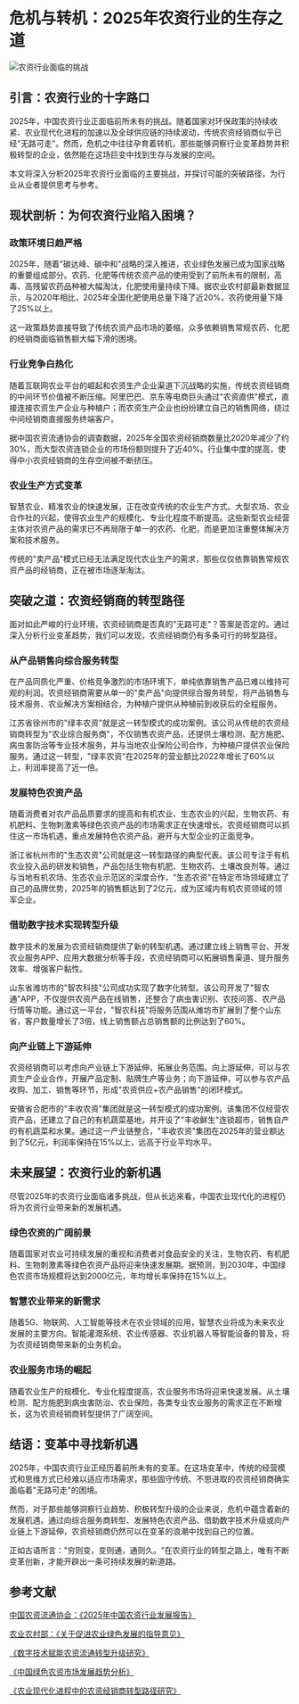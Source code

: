 
# 危机与转机：2025年农资行业的生存之道

![农资行业面临的挑战](https://images.unsplash.com/photo-1500382017468-9049fed747ef?ixlib=rb-1.2.1&ixid=MnwxMjA3fDB8MHxwaG90by1wYWdlfHx8fGVufDB8fHx8&auto=format&fit=crop&w=1200&q=80)

## 引言：农资行业的十字路口

2025年，中国农资行业正面临前所未有的挑战。随着国家对环保政策的持续收紧、农业现代化进程的加速以及全球供应链的持续波动，传统农资经销商似乎已经"无路可走"。然而，危机之中往往孕育着转机，那些能够洞察行业变革趋势并积极转型的企业，依然能在这场巨变中找到生存与发展的空间。

本文将深入分析2025年农资行业面临的主要挑战，并探讨可能的突破路径，为行业从业者提供思考与参考。

## 现状剖析：为何农资行业陷入困境？

### 政策环境日趋严格

2025年，随着"碳达峰、碳中和"战略的深入推进，农业绿色发展已成为国家战略的重要组成部分。农药、化肥等传统农资产品的使用受到了前所未有的限制，高毒、高残留农药品种被大幅淘汰，化肥使用量持续下降。据农业农村部最新数据显示，与2020年相比，2025年全国化肥使用总量下降了近20%，农药使用量下降了25%以上。

这一政策趋势直接导致了传统农资产品市场的萎缩，众多依赖销售常规农药、化肥的经销商面临销售额大幅下滑的困境。

### 行业竞争白热化

随着互联网农业平台的崛起和农资生产企业渠道下沉战略的实施，传统农资经销商的中间环节价值被不断压缩。阿里巴巴、京东等电商巨头通过"农资直供"模式，直接连接农资生产企业与种植户；而农资生产企业也纷纷建立自己的销售网络，绕过中间经销商直接服务终端客户。

据中国农资流通协会的调查数据，2025年全国农资经销商数量比2020年减少了约30%，而大型农资连锁企业的市场份额则提升了近40%。行业集中度的提高，使得中小农资经销商的生存空间被不断挤压。

### 农业生产方式变革

智慧农业、精准农业的快速发展，正在改变传统的农业生产方式。大型农场、农业合作社的兴起，使得农业生产的规模化、专业化程度不断提高。这些新型农业经营主体对农资产品的需求已不再局限于单一的农药、化肥，而是更加注重整体解决方案和技术服务。

传统的"卖产品"模式已经无法满足现代农业生产的需求，那些仅仅依靠销售常规农资产品的经销商，正在被市场逐渐淘汰。

## 突破之道：农资经销商的转型路径

面对如此严峻的行业环境，农资经销商是否真的"无路可走"？答案是否定的。通过深入分析行业变革趋势，我们可以发现，农资经销商仍有多条可行的转型路径。

### 从产品销售向综合服务转型

在产品同质化严重、价格竞争激烈的市场环境下，单纯依靠销售产品已难以维持可观的利润。农资经销商需要从单一的"卖产品"向提供综合服务转型，将产品销售与技术服务、农业解决方案相结合，为种植户提供从种植前到收获后的全程服务。

江苏省徐州市的"绿丰农资"就是这一转型模式的成功案例。该公司从传统的农资经销商转型为"农业综合服务商"，不仅销售农资产品，还提供土壤检测、配方施肥、病虫害防治等专业技术服务，并与当地农业保险公司合作，为种植户提供农业保险服务。通过这一转型，"绿丰农资"在2025年的营业额比2022年增长了60%以上，利润率提高了近一倍。

### 发展特色农资产品

随着消费者对农产品品质要求的提高和有机农业、生态农业的兴起，生物农药、有机肥料、生物刺激素等绿色农资产品的市场需求正在快速增长。农资经销商可以抓住这一市场机遇，重点发展特色农资产品，避开与大型企业的正面竞争。

浙江省杭州市的"生态农资"公司就是这一转型路径的典型代表。该公司专注于有机农业投入品的研发和销售，产品包括生物有机肥、生物农药、土壤改良剂等。通过与当地有机农场、生态农业示范区的深度合作，"生态农资"在特定市场领域建立了自己的品牌优势，2025年的销售额达到了2亿元，成为区域内有机农资领域的领军企业。

### 借助数字技术实现转型升级

数字技术的发展为农资经销商提供了新的转型机遇。通过建立线上销售平台、开发农业服务APP、应用大数据分析等手段，农资经销商可以拓展销售渠道、提升服务效率、增强客户黏性。

山东省潍坊市的"智农科技"公司成功实现了数字化转型。该公司开发了"智农通"APP，不仅提供农资产品在线销售，还整合了病虫害识别、农技问答、农产品行情等功能。通过这一平台，"智农科技"将服务范围从潍坊市扩展到了整个山东省，客户数量增长了3倍，线上销售额占总销售额的比例达到了60%。

### 向产业链上下游延伸

农资经销商可以考虑向产业链上下游延伸，拓展业务范围。向上游延伸，可以与农资生产企业合作，开展产品定制、贴牌生产等业务；向下游延伸，可以参与农产品收购、加工、销售等环节，形成"农资供应+农产品销售"的闭环模式。

安徽省合肥市的"丰收农资"集团就是这一转型模式的成功案例。该集团不仅经营农资产品，还建立了自己的有机蔬菜基地，并开设了"丰收鲜生"连锁超市，销售自产的有机蔬菜和水果。通过这一产业链整合，"丰收农资"集团在2025年的营业额达到了5亿元，利润率保持在15%以上，远高于行业平均水平。

## 未来展望：农资行业的新机遇

尽管2025年的农资行业面临诸多挑战，但从长远来看，中国农业现代化的进程仍将为农资行业带来新的发展机遇。

### 绿色农资的广阔前景

随着国家对农业可持续发展的重视和消费者对食品安全的关注，生物农药、有机肥料、生物刺激素等绿色农资产品将迎来快速发展期。据预测，到2030年，中国绿色农资市场规模将达到2000亿元，年均增长率保持在15%以上。

### 智慧农业带来的新需求

随着5G、物联网、人工智能等技术在农业领域的应用，智慧农业将成为未来农业发展的主要方向。智能灌溉系统、农业传感器、农业机器人等智能设备的普及，将为农资经销商带来新的业务机会。

### 农业服务市场的崛起

随着农业生产的规模化、专业化程度提高，农业服务市场将迎来快速发展。从土壤检测、配方施肥到病虫害防治、农业保险，各类专业农业服务的需求正在不断增长，这为农资经销商转型提供了广阔空间。

## 结语：变革中寻找新机遇

2025年，中国农资行业正经历着前所未有的变革。在这场变革中，传统的经营模式和思维方式已经难以适应市场需求，那些固守传统、不思进取的农资经销商确实面临着"无路可走"的困境。

然而，对于那些能够洞察行业趋势、积极转型升级的企业来说，危机中蕴含着新的发展机遇。通过向综合服务商转型、发展特色农资产品、借助数字技术升级或向产业链上下游延伸，农资经销商仍然可以在变革的浪潮中找到自己的位置。

正如古语所言："穷则变，变则通，通则久。"在农资行业的转型之路上，唯有不断变革创新，才能开辟出一条可持续发展的新道路。

## 参考文献

[中国农资流通协会：《2025年中国农资行业发展报告》](https://www.example.com/report2025)

[农业农村部：《关于促进农业绿色发展的指导意见》](https://www.example.com/green-agriculture)

[《数字技术赋能农资流通转型升级研究》](https://www.example.com/digital-transformation)

[《中国绿色农资市场发展趋势分析》](https://www.example.com/green-agri-materials)

[《农业现代化进程中的农资经销商转型路径研究》](https://www.example.com/transformation-path)
